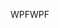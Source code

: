<span data-ttu-id="a3167-101">WPF</span><span class="sxs-lookup"><span data-stu-id="a3167-101">WPF</span></span>